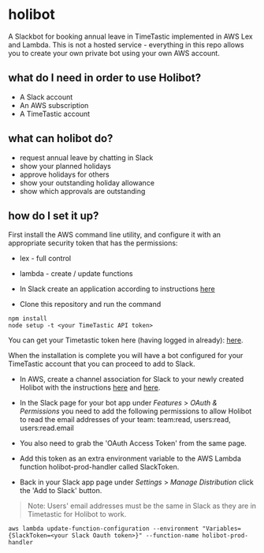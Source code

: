 # holibot

A Slackbot for booking annual leave in TimeTastic implemented in AWS Lex and Lambda. This is not a hosted service - everything in this repo allows you to create your own private bot using your own AWS account.

## what do I need in order to use Holibot?

* A Slack account
* An AWS subscription
* A TimeTastic account

## what can holibot do?

* request annual leave by chatting in Slack
* show your planned holidays
* approve holidays for others
* show your outstanding holiday allowance
* show which approvals are outstanding

## how do I set it up?

First install the AWS command line utility, and configure it with an appropriate security token that has the permissions:

* lex - full control
* lambda - create / update functions

* In Slack create an application according to instructions [here](http://docs.aws.amazon.com/lex/latest/dg/slack-bot-assoc-create-app.html)
* Clone this repository and run the command

```
npm install
node setup -t <your TimeTastic API token> 
```

You can get your Timetastic token here (having logged in already): [here](http://api.timetastic.com). 

When the installation is complete you will have a bot configured for your TimeTastic account that you can proceed to add to Slack.

* In AWS, create a channel association for Slack to your newly created Holibot with the instructions [here](http://docs.aws.amazon.com/lex/latest/dg/slack-bot-assoc-create-assoc.html) and [here](http://docs.aws.amazon.com/lex/latest/dg/slack-bot-back-in-slack-console.html).

* In the Slack page for your bot app under *Features* > *OAuth & Permissions* you need to add the following permissions to allow Holibot to read the email addresses of your team: team:read, users:read, users:read.email
* You also need to grab the 'OAuth Access Token' from the same page.
* Add this token as an extra environment variable to the AWS Lambda function holibot-prod-handler called SlackToken.
* Back in your Slack app page under *Settings* > *Manage Distribution* click the 'Add to Slack' button.

> Note: Users' email addresses must be the same in Slack as they are in Timetastic for Holibot to work.

`
aws lambda update-function-configuration --environment "Variables={SlackToken=<your Slack Oauth token>}" --function-name holibot-prod-handler
`